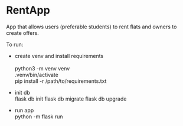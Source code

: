 # RentApp
App that allows users (preferable students) to rent flats and owners to create offers. 

To run:
- create venv and install requirements\
\
python3 -m venv venv\
.venv/bin/activate\
pip install -r /path/to/requirements.txt

- init db\
flask db init
flask db migrate
flask db upgrade

- run app\
python -m flask run
